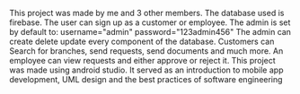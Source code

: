 This project was made by me and 3 other members.
The database used is firebase. The user can sign up as a customer or employee. The admin is set by default to:
username="admin"
password="123admin456"
The admin can create delete update every component of the database. Customers can Search for branches, send requests, send documents and much more. An employee can view requests and either approve or reject it.
This project was made using android studio. It served as an introduction to mobile app development, UML design and the best practices of software engineering
